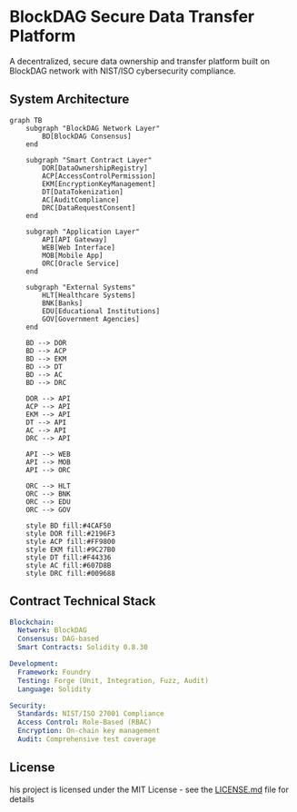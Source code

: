 # BlockDAG Secure Data Transfer Platform

A decentralized, secure data ownership and transfer platform built on BlockDAG network with NIST/ISO cybersecurity compliance.

## System Architecture

```mermaid
graph TB
    subgraph "BlockDAG Network Layer"
        BD[BlockDAG Consensus]
    end
    
    subgraph "Smart Contract Layer"
        DOR[DataOwnershipRegistry]
        ACP[AccessControlPermission]
        EKM[EncryptionKeyManagement]
        DT[DataTokenization]
        AC[AuditCompliance]
        DRC[DataRequestConsent]
    end
    
    subgraph "Application Layer"
        API[API Gateway]
        WEB[Web Interface]
        MOB[Mobile App]
        ORC[Oracle Service]
    end
    
    subgraph "External Systems"
        HLT[Healthcare Systems]
        BNK[Banks]
        EDU[Educational Institutions]
        GOV[Government Agencies]
    end
    
    BD --> DOR
    BD --> ACP
    BD --> EKM
    BD --> DT
    BD --> AC
    BD --> DRC
    
    DOR --> API
    ACP --> API
    EKM --> API
    DT --> API
    AC --> API
    DRC --> API
    
    API --> WEB
    API --> MOB
    API --> ORC
    
    ORC --> HLT
    ORC --> BNK
    ORC --> EDU
    ORC --> GOV
    
    style BD fill:#4CAF50
    style DOR fill:#2196F3
    style ACP fill:#FF9800
    style EKM fill:#9C27B0
    style DT fill:#F44336
    style AC fill:#607D8B
    style DRC fill:#009688
```
## Contract Technical Stack

```yaml
Blockchain: 
  Network: BlockDAG
  Consensus: DAG-based
  Smart Contracts: Solidity 0.8.30

Development:
  Framework: Foundry
  Testing: Forge (Unit, Integration, Fuzz, Audit)
  Language: Solidity

Security:
  Standards: NIST/ISO 27001 Compliance
  Access Control: Role-Based (RBAC)
  Encryption: On-chain key management
  Audit: Comprehensive test coverage
```
## License
his project is licensed under the MIT License - see the [LICENSE.md](./LICENSE) file for details